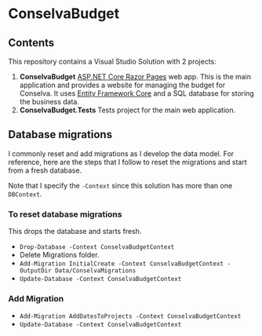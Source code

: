 # ConselvaBudget

## Contents

This repository contains a Visual Studio Solution with 2 projects:

1. **ConselvaBudget** [ASP.NET Core Razor Pages](https://learn.microsoft.com/en-us/aspnet/core/razor-pages/) web app. This is the main application and provides a website for managing the budget for Conselva. It uses [Entity Framework Core](https://learn.microsoft.com/en-us/aspnet/core/data/ef-rp/intro) and a SQL database for storing the business data.
2. **ConselvaBudget.Tests** Tests project for the main web application.

## Database migrations

I commonly reset and add migrations as I develop the data model. For reference, here are the steps that I follow to reset the migrations and start from a fresh database.

Note that I specify the `-Context` since this solution has more than one `DBContext`.

### To reset database migrations

This drops the database and starts fresh.

- `Drop-Database -Context ConselvaBudgetContext`
- Delete Migrations folder.
- `Add-Migration InitialCreate -Context ConselvaBudgetContext -OutputDir Data/ConselvaMigrations`
- `Update-Database -Context ConselvaBudgetContext`

### Add Migration

- `Add-Migration AddDatesToProjects -Context ConselvaBudgetContext`
- `Update-Database -Context ConselvaBudgetContext`

